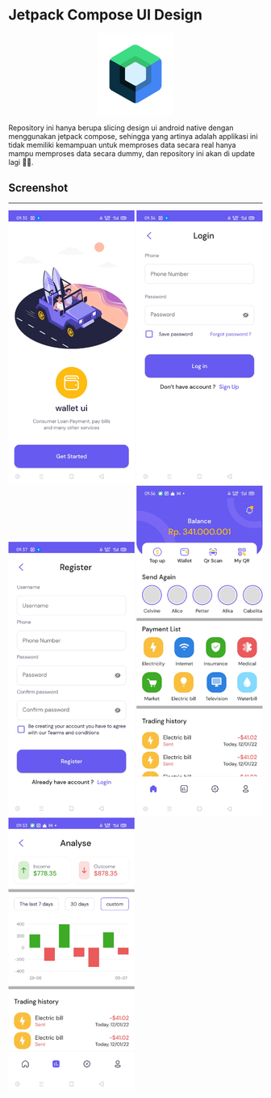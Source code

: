 <h1>Jetpack Compose UI Design</h1>

<div align="center" width="100%">
    <img src="preview/logo.png" width="150"/>
</div>

Repository ini hanya berupa slicing design ui android native dengan menggunakan jetpack compose, sehingga yang artinya adalah applikasi ini tidak memiliki kemampuan untuk memproses data secara real hanya mampu memproses data secara dummy, dan repository ini akan di update lagi 🐱‍👤.

<h2>Screenshot</h2>
<hr/>
<div>
    <img src="preview/boarding.jpg" width="250px"/>
    <img src="preview/login.jpg" width="250px"/>
    <img src="preview/register.jpg" width="250px"/>
    <img src="preview/home.jpg" width="250px"/>
    <img src="preview/chart.jpg" width="250px"/>
</div>